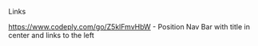Links

https://www.codeply.com/go/Z5klFmvHbW - Position Nav Bar with title in center and links to the left
